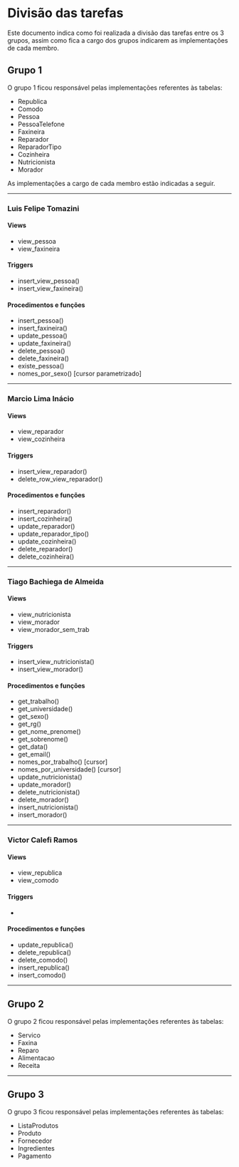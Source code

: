 # Divisão das tarefas

Este documento indica como foi realizada a divisão das tarefas entre os 3 grupos, assim como fica a cargo dos grupos indicarem as implementações de cada membro.

## Grupo 1

O grupo 1 ficou responsável pelas implementações referentes às tabelas:

- Republica
- Comodo
- Pessoa
- PessoaTelefone
- Faxineira
- Reparador
- ReparadorTipo
- Cozinheira
- Nutricionista
- Morador

As implementações a cargo de cada membro estão indicadas a seguir.

---

### Luis Felipe Tomazini

#### Views

- view_pessoa
- view_faxineira

#### Triggers

- insert_view_pessoa()
- insert_view_faxineira()

#### Procedimentos e funções

- insert_pessoa()
- insert_faxineira()
- update_pessoa()
- update_faxineira()
- delete_pessoa()
- delete_faxineira()
- existe_pessoa()
- nomes_por_sexo() [cursor parametrizado]

---

### Marcio Lima Inácio

#### Views

- view_reparador
- view_cozinheira

#### Triggers

- insert_view_reparador()
- delete_row_view_reparador()

#### Procedimentos e funções

- insert_reparador()
- insert_cozinheira()
- update_reparador()
- update_reparador_tipo()
- update_cozinheira()
- delete_reparador()
- delete_cozinheira()

----

### Tiago Bachiega de Almeida

#### Views

- view_nutricionista
- view_morador
- view_morador_sem_trab

#### Triggers 

- insert_view_nutricionista()
- insert_view_morador()

#### Procedimentos e funções

- get_trabalho()
- get_universidade()
- get_sexo()
- get_rg()
- get_nome_prenome()
- get_sobrenome()
- get_data()
- get_email()
- nomes_por_trabalho() [cursor]
- nomes_por_universidade() [cursor]
- update_nutricionista()
- update_morador()
- delete_nutricionista()
- delete_morador()
- insert_nutricionista()
- insert_morador()

---

### Victor Calefi Ramos

#### Views

- view_republica
- view_comodo

#### Triggers

- 

#### Procedimentos e funções

- update_republica()
- delete_republica()
- delete_comodo()
- insert_republica()
- insert_comodo()

---

## Grupo 2

O grupo 2 ficou responsável pelas implementações referentes às tabelas:

- Servico
- Faxina
- Reparo
- Alimentacao
- Receita

---

## Grupo 3

O grupo 3 ficou responsável pelas implementações referentes às tabelas:

- ListaProdutos
- Produto
- Fornecedor
- Ingredientes
- Pagamento
